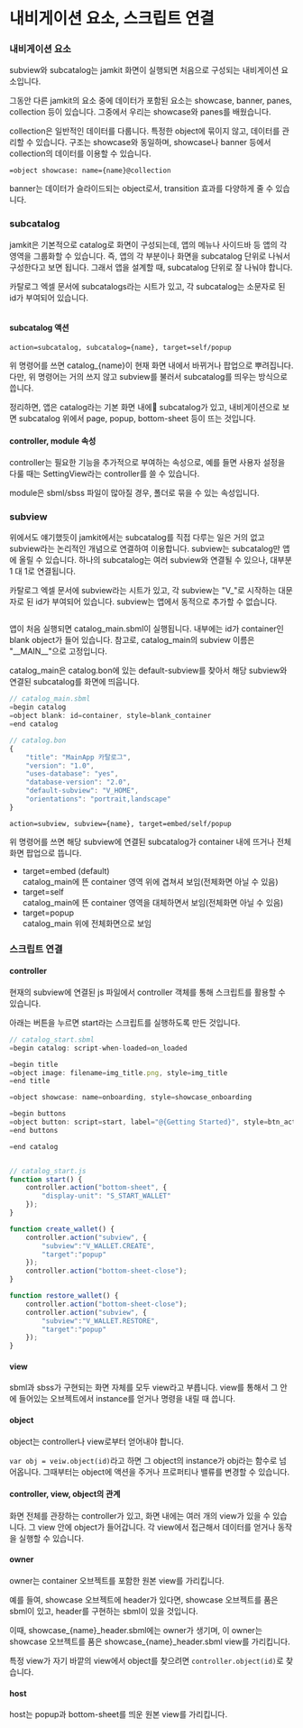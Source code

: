# 내비게이션 요소, 스크립트 연결

### 내비게이션 요소

subview와 subcatalog는 jamkit 화면이 실행되면 처음으로 구성되는 내비게이션 요소입니다.

그동안 다른 jamkit의 요소 중에 데이터가 포함된 요소는 showcase, banner, panes, collection 등이 있습니다. 그중에서 우리는 showcase와 panes를 배웠습니다.

collection은 일반적인 데이터를 다룹니다. 특정한 object에 묶이지 않고, 데이터를 관리할 수 있습니다. 구조는 showcase와 동일하며, showcase나 banner 등에서 collection의 데이터를 이용할 수 있습니다.

`=object showcase: name={name}@collection`

banner는 데이터가 슬라이드되는 object로서, transition 효과를 다양하게 줄 수 있습니다.

### subcatalog

jamkit은 기본적으로 catalog로 화면이 구성되는데, 앱의 메뉴나 사이드바 등 앱의 각 영역을 그룹화할 수 있습니다. 즉, 앱의 각 부분이나 화면을 subcatalog 단위로 나눠서 구성한다고 보면 됩니다. 그래서 앱을 설계할 때, subcatalog 단위로 잘 나눠야 합니다.

카탈로그 엑셀 문서에 subcatalogs라는 시트가 있고, 각 subcatalog는 소문자로 된 id가 부여되어 있습니다.

<figure><img src="images/subcatalog sample.png" alt=""><figcaption></figcaption></figure>

#### subcatalog 액션

`action=subcatalog, subcatalog={name}, target=self/popup`

위 명령어를 쓰면 catalog\_{name}이 현재 화면 내에서 바뀌거나 팝업으로 뿌려집니다. 다만, 위 명령어는 거의 쓰지 않고 subview를 불러서 subcatalog를 띄우는 방식으로 씁니다.

정리하면, 앱은 catalog라는 기본 화면 내에 subcatalog가 있고, 내비게이션으로 보면 subcatalog 위에서 page, popup, bottom-sheet 등이 뜨는 것입니다.

#### controller, module 속성

controller는 필요한 기능을 추가적으로 부여하는 속성으로, 예를 들면 사용자 설정을 다룰 때는 SettingView라는 controller를 쓸 수 있습니다.

module은 sbml/sbss 파일이 많아질 경우, 폴더로 묶을 수 있는 속성입니다.

### subview

위에서도 얘기했듯이 jamkit에서는 subcatalog를 직접 다루는 일은 거의 없고 subview라는 논리적인 개념으로 연결하여 이용합니다. subview는 subcatalog만 앱에 올릴 수 있습니다. 하나의 subcatalog는 여러 subview와 연결될 수 있으나, 대부분 1 대 1로 연결됩니다.

카탈로그 엑셀 문서에 subview라는 시트가 있고, 각 subview는 "V\_"로 시작하는 대문자로 된 id가 부여되어 있습니다. subview는 앱에서 동적으로 추가할 수 없습니다.

<figure><img src="images/subview sample.png" alt=""><figcaption></figcaption></figure>

앱이 처음 실행되면 catalog\_main.sbml이 실행됩니다. 내부에는 id가 container인 blank object가 들어 있습니다. 참고로, catalog\_main의 subview 이름은 "\_\_MAIN\_\_"으로 고정입니다.

catalog\_main은 catalog.bon에 있는 default-subview를 찾아서 해당 subview와 연결된 subcatalog를 화면에 띄웁니다.

```javascript
// catalog_main.sbml
=begin catalog
=object blank: id=container, style=blank_container
=end catalog

// catalog.bon
{
    "title": "MainApp 카탈로그",
    "version": "1.0",
    "uses-database": "yes",
    "database-version": "2.0",
    "default-subview": "V_HOME",
    "orientations": "portrait,landscape"
}
```

`action=subview, subview={name}, target=embed/self/popup`

위 명령어를 쓰면 해당 subview에 연결된 subcatalog가 container 내에 뜨거나 전체화면 팝업으로 뜹니다.

* target=embed (default)\
  catalog\_main에 뜬 container 영역 위에 겹쳐셔 보임(전체화면 아닐 수 있음)
* target=self\
  catalog\_main에 뜬 container 영역을 대체하면서 보임(전체화면 아닐 수 있음)
* target=popup\
  catalog\_main 위에 전체화면으로 보임

### 스크립트 연결

#### controller

현재의 subview에 연결된 js 파일에서 controller 객체를 통해 스크립트를 활용할 수 있습니다.

아래는 버튼을 누르면 start라는 스크립트를 실행하도록 만든 것입니다.

```javascript
// catalog_start.sbml
=begin catalog: script-when-loaded=on_loaded

=begin title
=object image: filename=img_title.png, style=img_title
=end title

=object showcase: name=onboarding, style=showcase_onboarding

=begin buttons
=object button: script=start, label="@{Getting Started}", style=btn_action
=end buttons

=end catalog


// catalog_start.js
function start() {
    controller.action("bottom-sheet", {
        "display-unit": "S_START_WALLET"
    });
}

function create_wallet() {
    controller.action("subview", {
        "subview":"V_WALLET.CREATE",
        "target":"popup"
    });
    controller.action("bottom-sheet-close");
}

function restore_wallet() {
    controller.action("bottom-sheet-close");
    controller.action("subview", {
        "subview":"V_WALLET.RESTORE",
        "target":"popup"
    });
}
```

#### view

sbml과 sbss가 구현되는 화면 자체를 모두 view라고 부릅니다. view를 통해서 그 안에 들어있는 오브젝트에서 instance를 얻거나 명령을 내릴 때 씁니다.

#### object

object는 controller나 view로부터 얻어내야 합니다.

`var obj = veiw.object(id)`라고 하면 그 object의 instance가 obj라는 함수로 넘어옵니다. 그때부터는 object에 액션을 주거나 프로퍼티나 밸류를 변경할 수 있습니다.

#### controller, view, object의 관계

화면 전체를 관장하는 controller가 있고, 화면 내에는 여러 개의 view가 있을 수 있습니다. 그 view 안에 object가 들어갑니다. 각 view에서 접근해서 데이터를 얻거나 동작을 실행할 수 있습니다.

#### owner

owner는 container 오브젝트를 포함한 원본 view를 가리킵니다.

예를 들여, showcase 오브젝트에 header가 있다면, showcase 오브젝트를 품은 sbml이 있고, header를 구현하는 sbml이 있을 것입니다.

이때, showcase\_{name}\_header.sbml에는 owner가 생기며, 이 owner는 showcase 오브젝트를 품은 showcase\_{name}\_header.sbml view를 가리킵니다.

특정 view가 자기 바깥의 view에서 object를 찾으려면 `controller.object(id)`로 찾습니다.

#### host

host는 popup과 bottom-sheet를 띄운 원본 view를 가리킵니다.
